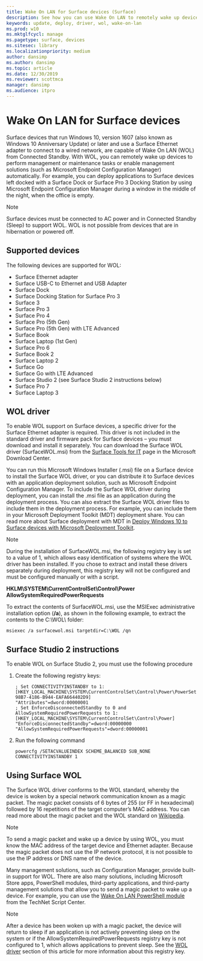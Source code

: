 ```yaml
---
title: Wake On LAN for Surface devices (Surface)
description: See how you can use Wake On LAN to remotely wake up devices to perform management or maintenance tasks, or to enable management solutions automatically – even if the devices are powered down.
keywords: update, deploy, driver, wol, wake-on-lan
ms.prod: w10
ms.mktglfcycl: manage
ms.pagetype: surface, devices
ms.sitesec: library
ms.localizationpriority: medium
author: dansimp
ms.author: dansimp
ms.topic: article
ms.date: 12/30/2019
ms.reviewer: scottmca
manager: dansimp
ms.audience: itpro
---
```


# Wake On LAN for Surface devices

Surface devices that run Windows 10, version 1607 (also known as Windows 10 Anniversary Update) or later and use a Surface Ethernet adapter to connect to a wired network, are capable of Wake On LAN (WOL) from Connected Standby. With WOL, you can remotely wake up devices to perform management or maintenance tasks or enable management solutions (such as Microsoft Endpoint Configuration Manager) automatically. For example, you can deploy applications to Surface devices left docked with a Surface Dock or Surface Pro 3 Docking Station by using Microsoft Endpoint Configuration Manager during a window in the middle of the night, when the office is empty.

>[!NOTE]
>Surface devices must be connected to AC power and in Connected Standby (Sleep) to support WOL. WOL is not possible from devices that are in hibernation or powered off.

## Supported devices

The following devices are supported for WOL:

* Surface Ethernet adapter
* Surface USB-C to Ethernet and USB Adapter
* Surface Dock
* Surface Docking Station for Surface Pro 3
* Surface 3
* Surface Pro 3
* Surface Pro 4
* Surface Pro (5th Gen)
* Surface Pro (5th Gen) with LTE Advanced
* Surface Book
* Surface Laptop (1st Gen)
* Surface Pro 6
* Surface Book 2
* Surface Laptop 2
* Surface Go
* Surface Go with LTE Advanced
* Surface Studio 2 (see Surface Studio 2 instructions below)
* Surface Pro 7
* Surface Laptop 3

## WOL driver

To enable WOL support on Surface devices, a specific driver for the Surface Ethernet adapter is required. This driver is not included in the standard driver and firmware pack for Surface devices – you must download and install it separately. You can download the Surface WOL driver (SurfaceWOL.msi) from the [Surface Tools for IT](https://www.microsoft.com/download/details.aspx?id=46703) page in the Microsoft Download Center.

You can run this Microsoft Windows Installer (.msi) file on a Surface device to install the Surface WOL driver, or you can distribute it to Surface devices with an application deployment solution, such as Microsoft Endpoint Configuration Manager. To include the Surface WOL driver during deployment, you can install the .msi file as an application during the deployment process. You can also extract the Surface WOL driver files to include them in the deployment process. For example, you can include them in your Microsoft Deployment Toolkit (MDT) deployment share. You can read more about Surface deployment with MDT in [Deploy Windows 10 to Surface devices with Microsoft Deployment Toolkit](https://technet.microsoft.com/itpro/surface/deploy-windows-10-to-surface-devices-with-mdt).

> [!NOTE]
> During the installation of SurfaceWOL.msi, the following registry key is set to a value of 1, which allows easy identification of systems where the WOL driver has been installed. If you chose to extract and install these drivers separately during deployment, this registry key will not be configured and must be configured manually or with a script.
> 
> **HKLM\SYSTEM\CurrentControlSet\Control\Power AllowSystemRequiredPowerRequests** 

To extract the contents of SurfaceWOL.msi, use the MSIExec administrative installation option (**/a**), as shown in the following example, to extract the contents to the C:\WOL\ folder:

   `msiexec /a surfacewol.msi targetdir=C:\WOL /qn`

## Surface Studio 2 instructions

To enable WOL on Surface Studio 2, you must use the following procedure

1. Create the following registry keys:

   ```console
   ; Set CONNECTIVITYINSTANDBY to 1:
   [HKEY_LOCAL_MACHINE\SYSTEM\CurrentControlSet\Control\Power\PowerSettings\F15576E8-98B7-4186-B944-EAFA664402D9]
   "Attributes"=dword:00000001
   ; Set EnforceDisconnectedStandby to 0 and AllowSystemRequiredPowerRequests to 1:
   [HKEY_LOCAL_MACHINE\SYSTEM\CurrentControlSet\Control\Power]
   "EnforceDisconnectedStandby"=dword:00000000
   "AllowSystemRequiredPowerRequests"=dword:00000001
   ```

2. Run the following command

    ```powercfg /SETACVALUEINDEX SCHEME_BALANCED SUB_NONE CONNECTIVITYINSTANDBY 1```

## Using Surface WOL

The Surface WOL driver conforms to the WOL standard, whereby the device is woken by a special network communication known as a magic packet. The magic packet consists of 6 bytes of 255 (or FF in hexadecimal) followed by 16 repetitions of the target computer’s MAC address. You can read more about the magic packet and the WOL standard on [Wikipedia](https://wikipedia.org/wiki/Wake-on-LAN#Magic_packet).

>[!NOTE]
>To send a magic packet and wake up a device by using WOL, you must know the MAC address of the target device and Ethernet adapter. Because the magic packet does not use the IP network protocol, it is not possible to use the IP address or DNS name of the device.

Many management solutions, such as Configuration Manager, provide built-in support for WOL. There are also many solutions, including Microsoft Store apps, PowerShell modules, third-party applications, and third-party management solutions that allow you to send a magic packet to wake up a device. For example, you can use the [Wake On LAN PowerShell module](https://gallery.technet.microsoft.com/scriptcenter/Wake-On-Lan-815424c4) from the TechNet Script Center. 

>[!NOTE]
>After a device has been woken up with a magic packet, the device will return to sleep if an application is not actively preventing sleep on the system or if the AllowSystemRequiredPowerRequests registry key is not configured to 1, which allows applications to prevent sleep. See the [WOL driver](#wol-driver) section of this article for more information about this registry key.
